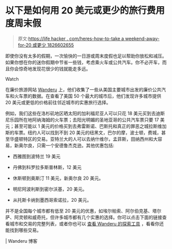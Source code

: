 # 以下是如何用 20 美元或更少的旅行费用度周末假

> 原文:[https://life hacker . com/heres-how-to-take a weekend-away-for-20 或更少 1826602655](https://lifehacker.com/heres-how-to-take-a-weekend-getaway-for-20-or-less-in-1826602655)

即使你没有太多的假期，一次愉快的一日游或周末度假也足以帮助你放松和减压。如果你想在你的迷你假期中节省一些钱，考虑乘火车或公共汽车。你不必开车，而且你会惊奇地发现花很少的钱就能走多远。

Watch

在廉价旅游网站 [Wanderu](https://www.wanderu.com/en-us/) 上，他们收集了一些从美国主要城市出发的廉价公共汽车和火车票的数据。在查看了美国 50 个最大的城市后，他们发现许多城市提供 20 美元或更低的价格前往邻近城市的实惠旅行选择。

例如，我们这些在洛杉矶地区晒太阳的加利福尼亚人可以只花 18 美元买到去迪斯尼乐园所在地阿纳海姆的火车票；去阳光明媚的圣地亚哥的公共汽车票只要 17 美元；甚至可能以 1 美元的价格买到去弗雷斯诺、巴斯托和真正的罪恶之城拉斯维加斯的车票。纽约人可以找到不到 20 美元的纽黑文，巴尔的摩，波士顿，费城，甚至华盛顿特区的交易。亚特兰大的人可以去纳什维尔，孟菲斯，田纳西州和大容易，新奥尔良，只需一个安德鲁杰克逊。其他优惠包括:

*   西雅图到波特兰 19 美元

*   丹佛到科罗拉多斯普林斯，12 美元

*   休斯顿到奥斯汀 11 美元，新奥尔良 20 美元。

*   明尼阿波利斯到密尔沃基，20 美元。

*   从托斯卡纳到墨西哥索诺拉，20 美元。

并不是全国每个城市都有低至 20 美元的优惠，如埃尔帕索、阿尔伯克基、塔尔萨、阿灵顿和威奇托，但许多城市都有几个实惠的选择。你可以点击下面的链接查看城市和交易的完整列表，或者你也可以 [查看 Wanderu 的探索工具](https://www.wanderu.com/en-us/explore/) ，看看你还能找到哪些交易。

| Wanderu 博客
